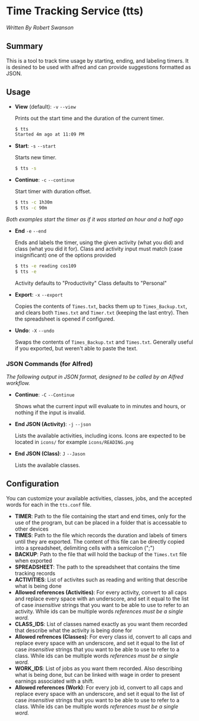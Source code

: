 # Time Tracking Service (tts)
*Written By Robert Swanson*

## Summary
This is a tool to track time usage by starting, ending, and labeling timers. It is desined to be used with alfred and can provide suggestions formatted as JSON.

## Usage
- **View** (default): `-v` `--view`

	Prints out the start time and the duration of the current timer.

	```bash
	$ tts
	Started 4m ago at 11:09 PM
	```

- **Start**: `-s` `--start`

	Starts new timer.
	
	```bash
	$ tts -s
	```

- **Continue**: `-c` `--continue`

	Start timer with duration offset.

	```bash
	$ tts -c 1h30m
	$ tts -c 90m
	```
*Both examples start the timer as if it was started an hour and a half ago*

- **End** `-e` `--end`

	Ends and labels the timer, using the given activity (what you did) and class (what you did it for). Class and activity input must match (case insignificant) one of the options provided 
	
	```bash
	$ tts -e reading cos109
	$ tts -e
	```
	Activity defaults to "Productivity"
	Class defaults to "Personal"
	
- **Export**: `-x` `--export`

	Copies the contents of `Times.txt`, backs them up to `Times_Backup.txt`, and clears both `Times.txt` and `Timer.txt` (keeping the last entry). Then the spreadsheet is opened if configured.
	
- **Undo**: `-X` `--undo`
	
	Swaps the contents of `Times_Backup.txt` and `Times.txt`. Generally useful if you exported, but weren't able to paste the text.
	
### JSON Commands (for Alfred)
*The following output in JSON format, designed to be called by an Alfred workflow.*

- **Continue**: `-C` `--Continue`

	Shows what the current input will evaluate to in minutes and hours, or nothing if the input is invalid.
	
- **End JSON (Activity)**: `-j` `--json`
	
	Lists the available activities, including icons. Icons are expected to be located in `icons/` for example `icons/READING.png`
	
- **End JSON (Class)**: `J` `--Jason`

	Lists the available classes.
	

## Configuration
You can customize your available activities, classes, jobs, and the accepted words for each in the `tts.conf` file.

* **TIMER**: Path to the file containing the start and end times, only for the use of the program, but can be placed in a folder that is accessable to other devices
* **TIMES**: Path to the file which records the duration and labels of timers until they are exported. The content of this file can be directly copied into a spreadsheet, delimiting cells with a semicolon (";")
* **BACKUP**: Path to the file that will hold the backup of the `Times.txt` file when exported
* **SPREADSHEET**: The path to the spreadsheet that contains the time tracking records
* **ACTIVITIES**: List of activites such as reading and writing that describe what is being done
* **Allowed references (Activities)**: For every activity, convert to all caps and replace every space with an underscore, and set it equal to the list of case *insensitive* strings that you want to be able to use to refer to an activity. While ids can be multiple words *references must be a single word.*
* **CLASS_IDS**: List of classes named exactly as you want them recorded that describe what the activity is being done for
* **Allowed refrences (Classes)**: For every class id, convert to all caps and replace every space with an underscore, and set it equal to the list of case *insensitive* strings that you want to be able to use to refer to a class. While ids can be multiple words *references must be a single word.*
* **WORK_IDS**: List of jobs as you want them recorded. Also describing what is being done, but can be linked with wage in order to present earnings associated with a shift.
* **Allowed references (Work)**: For every job id, convert to all caps and replace every space with an underscore, and set it equal to the list of case *insensitive* strings that you want to be able to use to refer to a class. While ids can be multiple words *references must be a single word.*

